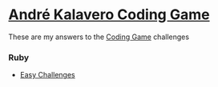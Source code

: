 # [André Kalavero Coding Game](https://www.codingame.com/profile/89444f04329e9a03f6e956cd322f0721357413)
These are my answers to the [Coding Game](https://www.codinggame.com) challenges

### Ruby
* [Easy Challenges](https://www.github.com/Kalavero/coding-game/ruby/easy)
